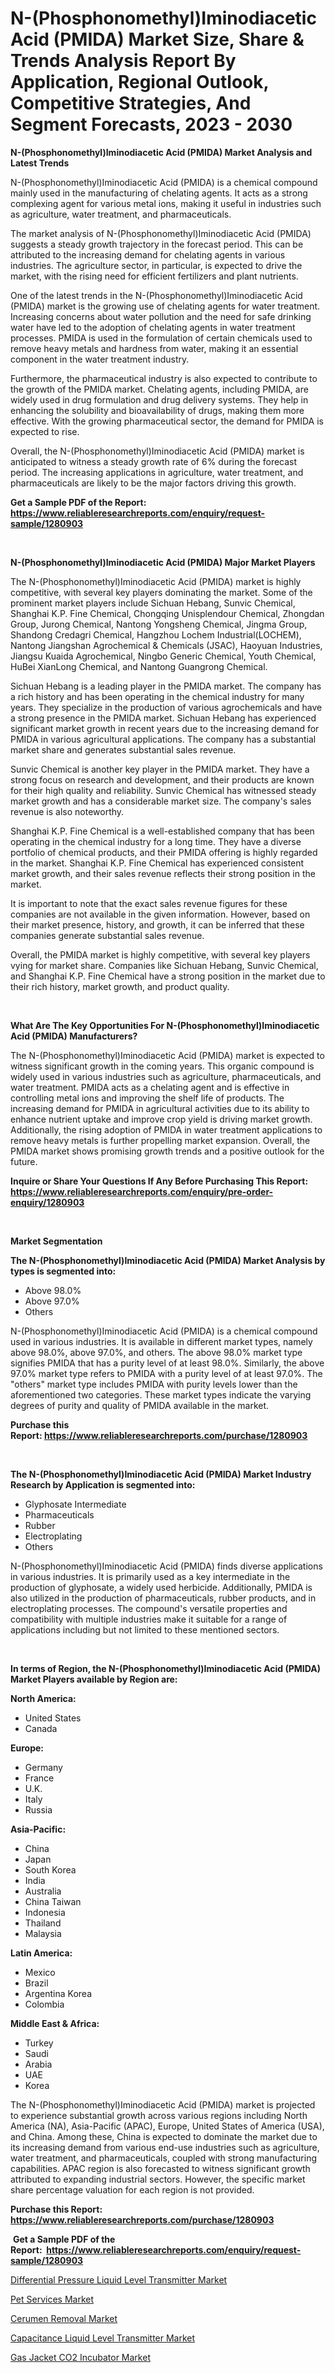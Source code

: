 <p><h1>N-(Phosphonomethyl)Iminodiacetic Acid (PMIDA) Market Size, Share & Trends Analysis Report By Application, Regional Outlook, Competitive Strategies, And Segment Forecasts, 2023 - 2030</h1></p><p><strong>N-(Phosphonomethyl)Iminodiacetic Acid (PMIDA) Market Analysis and Latest Trends</strong></p>
<p><p>N-(Phosphonomethyl)Iminodiacetic Acid (PMIDA) is a chemical compound mainly used in the manufacturing of chelating agents. It acts as a strong complexing agent for various metal ions, making it useful in industries such as agriculture, water treatment, and pharmaceuticals.</p><p>The market analysis of N-(Phosphonomethyl)Iminodiacetic Acid (PMIDA) suggests a steady growth trajectory in the forecast period. This can be attributed to the increasing demand for chelating agents in various industries. The agriculture sector, in particular, is expected to drive the market, with the rising need for efficient fertilizers and plant nutrients.</p><p>One of the latest trends in the N-(Phosphonomethyl)Iminodiacetic Acid (PMIDA) market is the growing use of chelating agents for water treatment. Increasing concerns about water pollution and the need for safe drinking water have led to the adoption of chelating agents in water treatment processes. PMIDA is used in the formulation of certain chemicals used to remove heavy metals and hardness from water, making it an essential component in the water treatment industry.</p><p>Furthermore, the pharmaceutical industry is also expected to contribute to the growth of the PMIDA market. Chelating agents, including PMIDA, are widely used in drug formulation and drug delivery systems. They help in enhancing the solubility and bioavailability of drugs, making them more effective. With the growing pharmaceutical sector, the demand for PMIDA is expected to rise.</p><p>Overall, the N-(Phosphonomethyl)Iminodiacetic Acid (PMIDA) market is anticipated to witness a steady growth rate of 6% during the forecast period. The increasing applications in agriculture, water treatment, and pharmaceuticals are likely to be the major factors driving this growth.</p></p>
<p><strong>Get a Sample PDF of the Report:&nbsp; <a href="https://www.reliableresearchreports.com/enquiry/request-sample/1280903">https://www.reliableresearchreports.com/enquiry/request-sample/1280903</a></strong></p>
<p>&nbsp;</p>
<p><strong>N-(Phosphonomethyl)Iminodiacetic Acid (PMIDA) Major Market Players</strong></p>
<p><p>The N-(Phosphonomethyl)Iminodiacetic Acid (PMIDA) market is highly competitive, with several key players dominating the market. Some of the prominent market players include Sichuan Hebang, Sunvic Chemical, Shanghai K.P. Fine Chemical, Chongqing Unisplendour Chemical, Zhongdan Group, Jurong Chemical, Nantong Yongsheng Chemical, Jingma Group, Shandong Credagri Chemical, Hangzhou Lochem Industrial(LOCHEM), Nantong Jiangshan Agrochemical & Chemicals (JSAC), Haoyuan Industries, Jiangsu Kuaida Agrochemical, Ningbo Generic Chemical, Youth Chemical, HuBei XianLong Chemical, and Nantong Guangrong Chemical.</p><p>Sichuan Hebang is a leading player in the PMIDA market. The company has a rich history and has been operating in the chemical industry for many years. They specialize in the production of various agrochemicals and have a strong presence in the PMIDA market. Sichuan Hebang has experienced significant market growth in recent years due to the increasing demand for PMIDA in various agricultural applications. The company has a substantial market share and generates substantial sales revenue.</p><p>Sunvic Chemical is another key player in the PMIDA market. They have a strong focus on research and development, and their products are known for their high quality and reliability. Sunvic Chemical has witnessed steady market growth and has a considerable market size. The company's sales revenue is also noteworthy.</p><p>Shanghai K.P. Fine Chemical is a well-established company that has been operating in the chemical industry for a long time. They have a diverse portfolio of chemical products, and their PMIDA offering is highly regarded in the market. Shanghai K.P. Fine Chemical has experienced consistent market growth, and their sales revenue reflects their strong position in the market.</p><p>It is important to note that the exact sales revenue figures for these companies are not available in the given information. However, based on their market presence, history, and growth, it can be inferred that these companies generate substantial sales revenue.</p><p>Overall, the PMIDA market is highly competitive, with several key players vying for market share. Companies like Sichuan Hebang, Sunvic Chemical, and Shanghai K.P. Fine Chemical have a strong position in the market due to their rich history, market growth, and product quality.</p></p>
<p>&nbsp;</p>
<p><strong>What Are The Key Opportunities For N-(Phosphonomethyl)Iminodiacetic Acid (PMIDA) Manufacturers?</strong></p>
<p><p>The N-(Phosphonomethyl)Iminodiacetic Acid (PMIDA) market is expected to witness significant growth in the coming years. This organic compound is widely used in various industries such as agriculture, pharmaceuticals, and water treatment. PMIDA acts as a chelating agent and is effective in controlling metal ions and improving the shelf life of products. The increasing demand for PMIDA in agricultural activities due to its ability to enhance nutrient uptake and improve crop yield is driving market growth. Additionally, the rising adoption of PMIDA in water treatment applications to remove heavy metals is further propelling market expansion. Overall, the PMIDA market shows promising growth trends and a positive outlook for the future.</p></p>
<p><strong>Inquire or Share Your Questions If Any Before Purchasing This Report: <a href="https://www.reliableresearchreports.com/enquiry/pre-order-enquiry/1280903">https://www.reliableresearchreports.com/enquiry/pre-order-enquiry/1280903</a></strong></p>
<p>&nbsp;</p>
<p><strong>Market Segmentation</strong></p>
<p><strong>The N-(Phosphonomethyl)Iminodiacetic Acid (PMIDA) Market Analysis by types is segmented into:</strong></p>
<p><ul><li>Above 98.0%</li><li>Above 97.0%</li><li>Others</li></ul></p>
<p><p>N-(Phosphonomethyl)Iminodiacetic Acid (PMIDA) is a chemical compound used in various industries. It is available in different market types, namely above 98.0%, above 97.0%, and others. The above 98.0% market type signifies PMIDA that has a purity level of at least 98.0%. Similarly, the above 97.0% market type refers to PMIDA with a purity level of at least 97.0%. The "others" market type includes PMIDA with purity levels lower than the aforementioned two categories. These market types indicate the varying degrees of purity and quality of PMIDA available in the market.</p></p>
<p><strong>Purchase this Report:&nbsp;<a href="https://www.reliableresearchreports.com/purchase/1280903">https://www.reliableresearchreports.com/purchase/1280903</a></strong></p>
<p>&nbsp;</p>
<p><strong>The N-(Phosphonomethyl)Iminodiacetic Acid (PMIDA) Market Industry Research by Application is segmented into:</strong></p>
<p><ul><li>Glyphosate Intermediate</li><li>Pharmaceuticals</li><li>Rubber</li><li>Electroplating</li><li>Others</li></ul></p>
<p><p>N-(Phosphonomethyl)Iminodiacetic Acid (PMIDA) finds diverse applications in various industries. It is primarily used as a key intermediate in the production of glyphosate, a widely used herbicide. Additionally, PMIDA is also utilized in the production of pharmaceuticals, rubber products, and in electroplating processes. The compound's versatile properties and compatibility with multiple industries make it suitable for a range of applications including but not limited to these mentioned sectors.</p></p>
<p>&nbsp;</p>
<p><strong>In terms of Region, the N-(Phosphonomethyl)Iminodiacetic Acid (PMIDA) Market Players available by Region are:</strong></p>
<p>
    <p> <strong> North America: </strong>
        <ul>
            <li>United States</li>
            <li>Canada</li>
        </ul>
        </p> 
    <p> <strong> Europe: </strong>
        <ul>
            <li>Germany</li>
            <li>France</li>
            <li>U.K.</li>
            <li>Italy</li>
            <li>Russia</li>
        </ul>
        </p> 
    <p> <strong> Asia-Pacific: </strong>
        <ul>
            <li>China</li>
            <li>Japan</li>
            <li>South Korea</li>
            <li>India</li>
            <li>Australia</li>
            <li>China Taiwan</li>
            <li>Indonesia</li>
            <li>Thailand</li>
            <li>Malaysia</li>
        </ul>
        </p> 
    <p> <strong> Latin America: </strong>
        <ul>
            <li>Mexico</li>
            <li>Brazil</li>
            <li>Argentina Korea</li>
            <li>Colombia</li>
        </ul>
        </p> 
    <p> <strong> Middle East & Africa: </strong>
        <ul>
            <li>Turkey</li>
            <li>Saudi</li>
            <li>Arabia</li>
            <li>UAE</li>
            <li>Korea</li>
        </ul>
    </p>
    </p>
<p><p>The N-(Phosphonomethyl)Iminodiacetic Acid (PMIDA) market is projected to experience substantial growth across various regions including North America (NA), Asia-Pacific (APAC), Europe, United States of America (USA), and China. Among these, China is expected to dominate the market due to its increasing demand from various end-use industries such as agriculture, water treatment, and pharmaceuticals, coupled with strong manufacturing capabilities. APAC region is also forecasted to witness significant growth attributed to expanding industrial sectors. However, the specific market share percentage valuation for each region is not provided.</p></p>
<p><strong>Purchase this Report: <a href="https://www.reliableresearchreports.com/purchase/1280903">https://www.reliableresearchreports.com/purchase/1280903</a></strong></p>
<p>&nbsp;<strong>Get a Sample PDF of the Report:&nbsp;&nbsp;<a href="https://www.reliableresearchreports.com/enquiry/request-sample/1280903">https://www.reliableresearchreports.com/enquiry/request-sample/1280903</a></strong></p>
<p><strong></strong></p>
<p><p><a href="https://www.linkedin.com/pulse/decoding-differential-pressure-liquid-level-transmitter-ddrle/">Differential Pressure Liquid Level Transmitter Market</a></p><p><a href="https://medium.com/@dioncollins8227/pet-services-market-current-market-share-cagr-growth-projection-and-forecast-till-2030-c99145b8f500">Pet Services Market</a></p><p><a href="https://medium.com/@lacyquitzon/cerumen-removal-market-size-cagr-trends-2024-2030-9aca3c2dc905">Cerumen Removal Market</a></p><p><a href="https://www.linkedin.com/pulse/capacitance-liquid-level-transmitter-market-size-growth-eoxge/">Capacitance Liquid Level Transmitter Market</a></p><p><a href="https://www.linkedin.com/pulse/gas-jacket-co2-incubator-market-research-report-unlocks-aquze/">Gas Jacket CO2 Incubator Market</a></p></p>